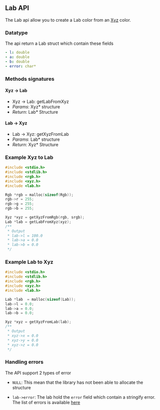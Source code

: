 ## Lab API

The Lab api allow you to create a Lab color from an [Xyz](xyz.md) color.

### Datatype

The api return a Lab struct which contain these fields

```yaml
- l: double
- a: double
- b: double
- error: char*
```

### Methods signatures

#### Xyz -> Lab

- Xyz -> Lab: getLabFromXyz
- *Params*: Xyz* structure
- *Return*: Lab* Structure

#### Lab -> Xyz

- Lab -> Xyz: getXyzFromLab
- *Params*: Lab* structure
- *Return*: Xyz* Structure

### Example Xyz to Lab

```c
#include <stdio.h>
#include <stdlib.h>
#include <rgb.h>
#include <xyz.h>
#include <lab.h>

Rgb *rgb = malloc(sizeof(Rgb));
rgb->r = 255;
rgb->g = 255;
rgb->b = 255;

Xyz *xyz = getXyzFromRgb(rgb, srgb);
Lab *lab = getLabFromXyz(xyz);
/**
 * Output
 * lab->l = 100.0
 * lab->a = 0.0
 * lab->b = 0.0
 */
```

### Example Lab to Xyz

```c
#include <stdio.h>
#include <stdlib.h>
#include <rgb.h>
#include <xyz.h>
#include <lab.h>

Lab *lab  = malloc(sizeof(Lab));
lab->l = 0.0;
lab->a = 0.0;
lab->b = 0.0;

Xyz *xyz = getXyzFromLab(lab);
/**
 * Output
 * xyz->x = 0.0
 * xyz->y = 0.0
 * xyz->z = 0.0
 */
```

### Handling errors

The API support 2 types of error

- ```NULL```: This mean that the library has not been able to allocate the structure

- ```lab->error```: The lab hold the ```error``` field which contain a stringify error. The list of errors is available [here](../errors.md)